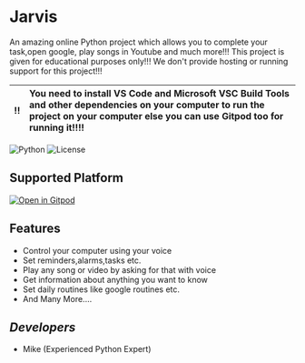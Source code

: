 # Jarvis

An amazing online Python project which allows you to complete your task,open google, play songs in Youtube and much more!!! This project is given for educational purposes only!!! We don't provide hosting or running support for this project!!!

:bangbang: | You need to install VS Code and Microsoft VSC Build Tools and other dependencies on your computer to run the project on your computer else you can use Gitpod too for running it!!!! 
:---: | :---

![Python](https://img.shields.io/badge/Python-3.8-red?style=for-the-badge)
![License](https://img.shields.io/github/license/AppsoftLimited/Jarvis?style=for-the-badge)

## Supported Platform

[![Open in Gitpod](https://gitpod.io/button/open-in-gitpod.svg)](https://gitpod.io/#https://github.com/DevMike123/Jarvis)
 

## Features
 - Control your computer using your voice
 - Set reminders,alarms,tasks etc.
 - Play any song or video by asking for that with voice
 - Get information about anything you want to know
 - Set daily routines like google routines etc.
 - And Many More....
 
## _Developers_
 - Mike (Experienced Python Expert)

             
